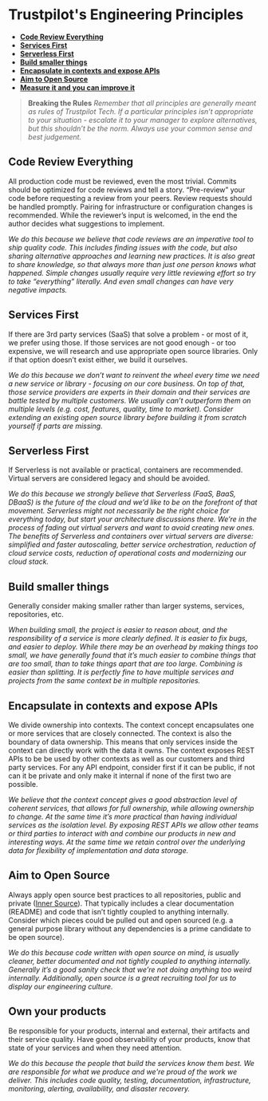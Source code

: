 # Trustpilot's Engineering Principles

- **[Code Review Everything](#code-review-everything)**
- **[Services First](#services-first)**
- **[Serverless First](#serverless-first)**
- **[Build smaller things](#build-smaller-things)**
- **[Encapsulate in contexts and expose APIs](#encapsulate-in-contexts-and-expose-apis)**
- **[Aim to Open Source](#aim-to-open-source)**
- **[Measure it and you can improve it](#measure-it-and-you-can-improve-it)**


> **Breaking the Rules**
> *Remember that all principles are generally meant as rules of Trustpilot Tech. If a particular principles isn’t appropriate to your situation - escalate it to your manager to explore alternatives, but this shouldn’t be the norm. Always use your common sense and best judgement.*

## Code Review Everything

All production code must be reviewed, even the most trivial. Commits should be optimized for code reviews and tell a story. “Pre-review” your code before requesting a review from your peers. Review requests should be handled promptly. Pairing for infrastructure or configuration changes is recommended. While the reviewer’s input is welcomed, in the end the author decides what suggestions to implement.

*We do this because we believe that code reviews are an imperative tool to ship quality code. This includes finding issues with the code, but also sharing alternative approaches and learning new practices. It is also great to share knowledge, so that always more than just one person knows what happened. Simple changes usually require very little reviewing effort so try to take “everything” literally. And even small changes can have very negative impacts.*

## Services First

If there are 3rd party services (SaaS) that solve a problem - or most of it, we prefer using those.
If those services are not good enough - or too expensive, we will research and use appropriate open source libraries. Only if that option doesn’t exist either, we build it ourselves.

*We do this because we don’t want to reinvent the wheel every time we need a new service or library - focusing on our core business. On top of that, those service providers are experts in their domain and their services are battle tested by multiple customers. We usually can’t outperform them on multiple levels (e.g. cost, features, quality, time to market). Consider extending an existing open source library before building it from scratch yourself if parts are missing.*

## Serverless First

If Serverless is not available or practical, containers are recommended.
Virtual servers are considered legacy and should be avoided.

*We do this because we strongly believe that Serverless (FaaS, BaaS, DBaaS) is the future of the cloud and we’d like to be on the forefront of that movement. Serverless might not necessarily be the right choice for everything today, but start your architecture discussions there. We’re in the process of fading out virtual servers and want to avoid creating new ones. The benefits of Serverless and containers over virtual servers are diverse: simplified and faster autoscaling, better service orchestration, reduction of cloud service costs, reduction of operational costs and modernizing our cloud stack.*

## Build smaller things

Generally consider making smaller rather than larger systems, services, repositories, etc.

*When building small, the project is easier to reason about, and the responsibility of a service is more clearly defined. It is easier to fix bugs, and easier to deploy.*
*While there may be an overhead by making things too small, we have generally found that it’s much easier to combine things that are too small, than to take things apart that are too large. Combining is easier than splitting.*
*It is perfectly fine to have multiple services and projects from the same context be in multiple repositories.*

## Encapsulate in contexts and expose APIs

We divide ownership into contexts. The context concept encapsulates one or more services that are closely connected. The context is also the boundary of data ownership. This means that only services inside the context can directly work with the data it owns. The context exposes REST APIs to be be used by other contexts as well as our customers and third party services. For any API endpoint, consider first if it can be public, if not can it be private and only make it internal if none of the first two are possible.

*We believe that the context concept gives a good abstraction level of coherent services, that allows for full ownership, while allowing ownership to change. At the same time it’s more practical than having individual services as the isolation level. By exposing REST APIs we allow other teams or third parties to interact with and combine our products in new and interesting ways. At the same time we retain control over the underlying data for flexibility of implementation and data storage.*

## Aim to Open Source

Always apply open source best practices to all repositories, public and private ([Inner Source](https://en.wikipedia.org/wiki/Inner_source)). That typically includes a clear documentation (README) and code that isn’t tightly coupled to anything internally. Consider which pieces could be pulled out and open sourced (e.g. a general purpose library without any dependencies is a prime candidate to be open source).

*We do this because code written with open source on mind, is usually cleaner, better documented and not tightly coupled to anything internally. Generally it’s a good sanity check that we’re not doing anything too weird internally. Additionally, open source is a great recruiting tool for us to display our engineering culture.*

## Own your products

Be responsible for your products, internal and external, their artifacts and their service quality. Have good observability of your products, know that state of your services and when they need attention.

*We do this because the people that build the services know them best. We are responsible for what we produce and we're proud of the work we deliver. This includes code quality, testing, documentation, infrastructure, monitoring, alerting, availability, and disaster recovery.*
